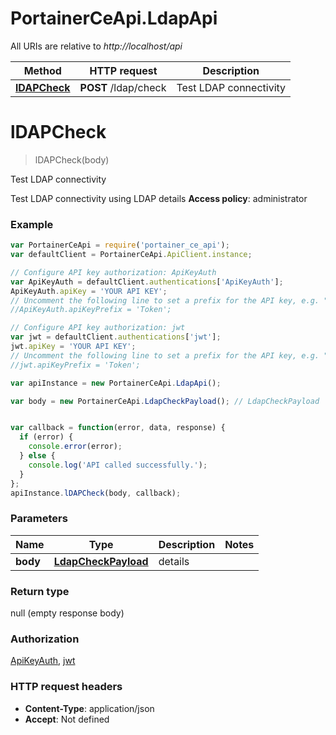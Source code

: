 # PortainerCeApi.LdapApi

All URIs are relative to *http://localhost/api*

Method | HTTP request | Description
------------- | ------------- | -------------
[**lDAPCheck**](LdapApi.md#lDAPCheck) | **POST** /ldap/check | Test LDAP connectivity


<a name="lDAPCheck"></a>
# **lDAPCheck**
> lDAPCheck(body)

Test LDAP connectivity

Test LDAP connectivity using LDAP details **Access policy**: administrator

### Example
```javascript
var PortainerCeApi = require('portainer_ce_api');
var defaultClient = PortainerCeApi.ApiClient.instance;

// Configure API key authorization: ApiKeyAuth
var ApiKeyAuth = defaultClient.authentications['ApiKeyAuth'];
ApiKeyAuth.apiKey = 'YOUR API KEY';
// Uncomment the following line to set a prefix for the API key, e.g. "Token" (defaults to null)
//ApiKeyAuth.apiKeyPrefix = 'Token';

// Configure API key authorization: jwt
var jwt = defaultClient.authentications['jwt'];
jwt.apiKey = 'YOUR API KEY';
// Uncomment the following line to set a prefix for the API key, e.g. "Token" (defaults to null)
//jwt.apiKeyPrefix = 'Token';

var apiInstance = new PortainerCeApi.LdapApi();

var body = new PortainerCeApi.LdapCheckPayload(); // LdapCheckPayload | details


var callback = function(error, data, response) {
  if (error) {
    console.error(error);
  } else {
    console.log('API called successfully.');
  }
};
apiInstance.lDAPCheck(body, callback);
```

### Parameters

Name | Type | Description  | Notes
------------- | ------------- | ------------- | -------------
 **body** | [**LdapCheckPayload**](LdapCheckPayload.md)| details | 

### Return type

null (empty response body)

### Authorization

[ApiKeyAuth](../README.md#ApiKeyAuth), [jwt](../README.md#jwt)

### HTTP request headers

 - **Content-Type**: application/json
 - **Accept**: Not defined

